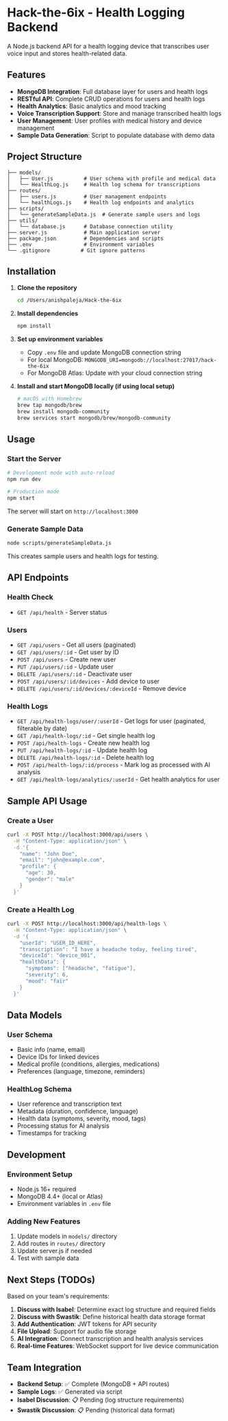 # Hack-the-6ix - Health Logging Backend

A Node.js backend API for a health logging device that transcribes user voice input and stores health-related data.

## Features

- **MongoDB Integration**: Full database layer for users and health logs
- **RESTful API**: Complete CRUD operations for users and health logs  
- **Health Analytics**: Basic analytics and mood tracking
- **Voice Transcription Support**: Store and manage transcribed health logs
- **User Management**: User profiles with medical history and device management
- **Sample Data Generation**: Script to populate database with demo data

## Project Structure

```
├── models/
│   ├── User.js          # User schema with profile and medical data
│   └── HealthLog.js     # Health log schema for transcriptions
├── routes/
│   ├── users.js         # User management endpoints
│   └── healthLogs.js    # Health log endpoints and analytics
├── scripts/
│   └── generateSampleData.js  # Generate sample users and logs
├── utils/
│   └── database.js      # Database connection utility
├── server.js            # Main application server
├── package.json         # Dependencies and scripts
├── .env                 # Environment variables
└── .gitignore          # Git ignore patterns
```

## Installation

1. **Clone the repository**
   ```bash
   cd /Users/anishpaleja/Hack-the-6ix
   ```

2. **Install dependencies**
   ```bash
   npm install
   ```

3. **Set up environment variables**
   - Copy `.env` file and update MongoDB connection string
   - For local MongoDB: `MONGODB_URI=mongodb://localhost:27017/hack-the-6ix`
   - For MongoDB Atlas: Update with your cloud connection string

4. **Install and start MongoDB locally (if using local setup)**
   ```bash
   # macOS with Homebrew
   brew tap mongodb/brew
   brew install mongodb-community
   brew services start mongodb/brew/mongodb-community
   ```

## Usage

### Start the Server

```bash
# Development mode with auto-reload
npm run dev

# Production mode
npm start
```

The server will start on `http://localhost:3000`

### Generate Sample Data

```bash
node scripts/generateSampleData.js
```

This creates sample users and health logs for testing.

## API Endpoints

### Health Check
- `GET /api/health` - Server status

### Users
- `GET /api/users` - Get all users (paginated)
- `GET /api/users/:id` - Get user by ID
- `POST /api/users` - Create new user
- `PUT /api/users/:id` - Update user
- `DELETE /api/users/:id` - Deactivate user
- `POST /api/users/:id/devices` - Add device to user
- `DELETE /api/users/:id/devices/:deviceId` - Remove device

### Health Logs
- `GET /api/health-logs/user/:userId` - Get logs for user (paginated, filterable by date)
- `GET /api/health-logs/:id` - Get single health log
- `POST /api/health-logs` - Create new health log
- `PUT /api/health-logs/:id` - Update health log
- `DELETE /api/health-logs/:id` - Delete health log
- `POST /api/health-logs/:id/process` - Mark log as processed with AI analysis
- `GET /api/health-logs/analytics/:userId` - Get health analytics for user

## Sample API Usage

### Create a User
```bash
curl -X POST http://localhost:3000/api/users \
  -H "Content-Type: application/json" \
  -d '{
    "name": "John Doe",
    "email": "john@example.com",
    "profile": {
      "age": 30,
      "gender": "male"
    }
  }'
```

### Create a Health Log
```bash
curl -X POST http://localhost:3000/api/health-logs \
  -H "Content-Type: application/json" \
  -d '{
    "userId": "USER_ID_HERE",
    "transcription": "I have a headache today, feeling tired",
    "deviceId": "device_001",
    "healthData": {
      "symptoms": ["headache", "fatigue"],
      "severity": 6,
      "mood": "fair"
    }
  }'
```

## Data Models

### User Schema
- Basic info (name, email)
- Device IDs for linked devices
- Medical profile (conditions, allergies, medications)
- Preferences (language, timezone, reminders)

### HealthLog Schema
- User reference and transcription text
- Metadata (duration, confidence, language)
- Health data (symptoms, severity, mood, tags)
- Processing status for AI analysis
- Timestamps for tracking

## Development

### Environment Setup
- Node.js 16+ required
- MongoDB 4.4+ (local or Atlas)
- Environment variables in `.env` file

### Adding New Features
1. Update models in `models/` directory
2. Add routes in `routes/` directory  
3. Update server.js if needed
4. Test with sample data

## Next Steps (TODOs)

Based on your team's requirements:

1. **Discuss with Isabel**: Determine exact log structure and required fields
2. **Discuss with Swastik**: Define historical health data storage format
3. **Add Authentication**: JWT tokens for API security
4. **File Upload**: Support for audio file storage
5. **AI Integration**: Connect transcription and health analysis services
6. **Real-time Features**: WebSocket support for live device communication

## Team Integration

- **Backend Setup**: ✅ Complete (MongoDB + API routes)
- **Sample Logs**: ✅ Generated via script
- **Isabel Discussion**: 📋 Pending (log structure requirements)
- **Swastik Discussion**: 📋 Pending (historical data format)
